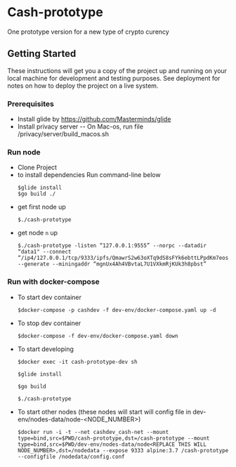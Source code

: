 # Cash-prototype
One prototype version for a new type of crypto curency

## Getting Started
These instructions will get you a copy of the project up and running on your local machine for development and testing purposes. See deployment for notes on how to deploy the project on a live system.

### Prerequisites

- Install glide by https://github.com/Masterminds/glide
- Install privacy server
-- On Mac-os, run file /privacy/server/build_macos.sh

### Run node

- Clone Project
- to install dependencies Run command-line below 
    ```
    $glide install
    $go build ./
    ```
- get first node up 
    ```
    $./cash-prototype
    ```
- get node `n` up
    ```
    $./cash-prototype -listen “127.0.0.1:9555” --norpc --datadir “data1" --connect “/ip4/127.0.0.1/tcp/9333/ipfs/QmawrS2w63oXTq9dS8sFYk6ebttLPpdKm7eosTUPx4YGu8” --generate --miningaddr “mgnUx4Ah4VBvtaL7U1VXkmRjKUk3h8pbst”
    ```

### Run with docker-compose
* To start dev container
    ```
    $docker-compose -p cashdev -f dev-env/docker-compose.yaml up -d
    ``` 
* To stop dev container
    ```
    $docker-compose -f dev-env/docker-compose.yaml down
    ``` 
* To start developing
    ```
    $docker exec -it cash-prototype-dev sh
    ``` 
    ```
    $glide install
    ```
    ```
    $go build
    ```
    ```
    $./cash-prototype
    ```
* To start other nodes (these nodes will start will config file in dev-env/nodes-data/node-<NODE_NUMBER>)
    ```
    $docker run -i -t --net cashdev_cash-net --mount type=bind,src=$PWD/cash-prototype,dst=/cash-prototype --mount type=bind,src=$PWD/dev-env/nodes-data/node<REPLACE THIS WILL NODE_NUMBER>,dst=/nodedata --expose 9333 alpine:3.7 /cash-prototype --configfile /nodedata/config.conf
    ```